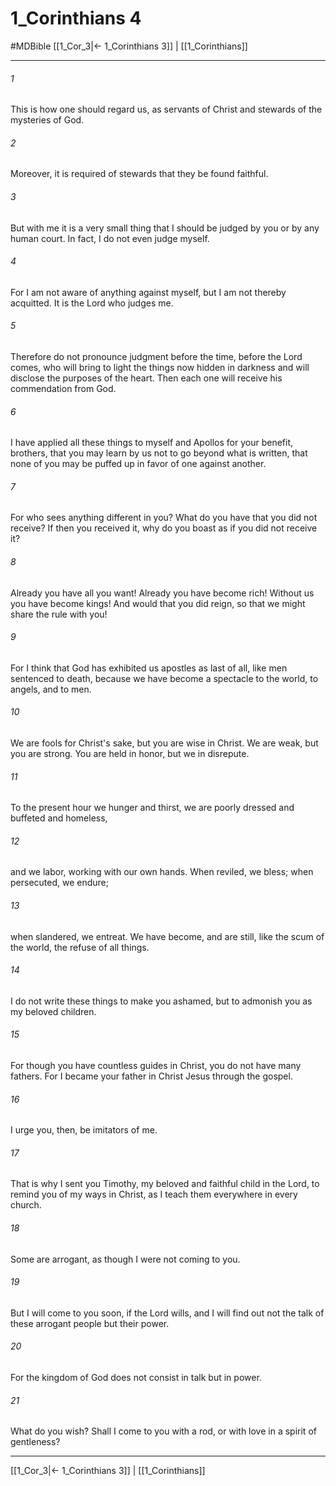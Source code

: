 # 1_Corinthians 4
#MDBible
[[1_Cor_3|← 1_Corinthians 3]] | [[1_Corinthians]]

***

###### 1 

This is how one should regard us, as servants of Christ and stewards of the mysteries of God. 

###### 2 

Moreover, it is required of stewards that they be found faithful. 

###### 3 

But with me it is a very small thing that I should be judged by you or by any human court. In fact, I do not even judge myself. 

###### 4 

For I am not aware of anything against myself, but I am not thereby acquitted. It is the Lord who judges me. 

###### 5 

Therefore do not pronounce judgment before the time, before the Lord comes, who will bring to light the things now hidden in darkness and will disclose the purposes of the heart. Then each one will receive his commendation from God. 

###### 6 

I have applied all these things to myself and Apollos for your benefit, brothers, that you may learn by us not to go beyond what is written, that none of you may be puffed up in favor of one against another. 

###### 7 

For who sees anything different in you? What do you have that you did not receive? If then you received it, why do you boast as if you did not receive it? 

###### 8 

Already you have all you want! Already you have become rich! Without us you have become kings! And would that you did reign, so that we might share the rule with you! 

###### 9 

For I think that God has exhibited us apostles as last of all, like men sentenced to death, because we have become a spectacle to the world, to angels, and to men. 

###### 10 

We are fools for Christ's sake, but you are wise in Christ. We are weak, but you are strong. You are held in honor, but we in disrepute. 

###### 11 

To the present hour we hunger and thirst, we are poorly dressed and buffeted and homeless, 

###### 12 

and we labor, working with our own hands. When reviled, we bless; when persecuted, we endure; 

###### 13 

when slandered, we entreat. We have become, and are still, like the scum of the world, the refuse of all things. 

###### 14 

I do not write these things to make you ashamed, but to admonish you as my beloved children. 

###### 15 

For though you have countless guides in Christ, you do not have many fathers. For I became your father in Christ Jesus through the gospel. 

###### 16 

I urge you, then, be imitators of me. 

###### 17 

That is why I sent you Timothy, my beloved and faithful child in the Lord, to remind you of my ways in Christ, as I teach them everywhere in every church. 

###### 18 

Some are arrogant, as though I were not coming to you. 

###### 19 

But I will come to you soon, if the Lord wills, and I will find out not the talk of these arrogant people but their power. 

###### 20 

For the kingdom of God does not consist in talk but in power. 

###### 21 

What do you wish? Shall I come to you with a rod, or with love in a spirit of gentleness? 

***

[[1_Cor_3|← 1_Corinthians 3]] | [[1_Corinthians]]
